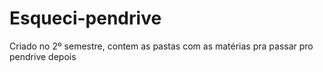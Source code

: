 # Esqueci-pendrive
Criado no 2º semestre, contem as pastas com as matérias pra passar pro pendrive depois
